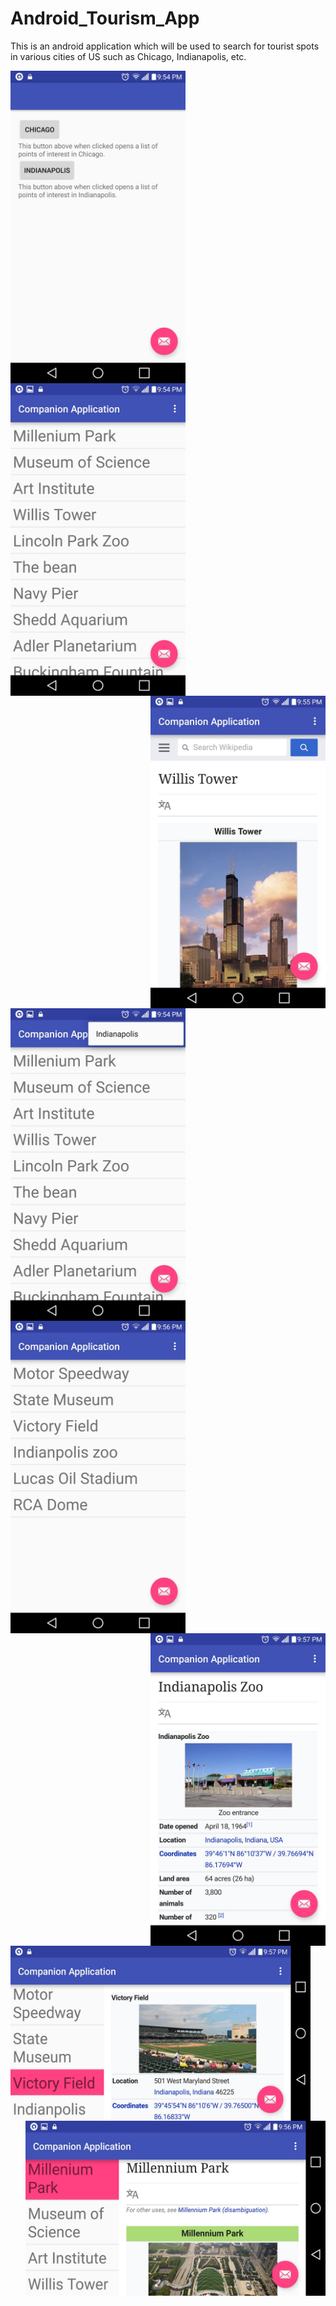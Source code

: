 # Android_Tourism_App
This is an android application which will be used to search for tourist spots in various cities of US such as Chicago, Indianapolis, etc.

<a href="url"><img src="https://github.com/sbajaj7/Android_Tourism_App/blob/master/8.png" align="left" height="500" width="280" ></a>
<a href="url"><img src="https://github.com/sbajaj7/Android_Tourism_App/blob/master/5.png" align="center" height="500" width="280" ></a>
<a href="url"><img src="https://github.com/sbajaj7/Android_Tourism_App/blob/master/7.png" align="right" height="500" width="280" ></a>
<br><br>
<a href="url"><img src="https://github.com/sbajaj7/Android_Tourism_App/blob/master/3.png" align="left" height="500" width="280" ></a>
<a href="url"><img src="https://github.com/sbajaj7/Android_Tourism_App/blob/master/6.png" align="center" height="500" width="280" ></a>
<a href="url"><img src="https://github.com/sbajaj7/Android_Tourism_App/blob/master/1.png" align="right" height="500" width="280" ></a>
<br><br>
<a href="url"><img src="https://github.com/sbajaj7/Android_Tourism_App/blob/master/2.png" align="left" height="280" width="480" ></a>
<a href="url"><img src="https://github.com/sbajaj7/Android_Tourism_App/blob/master/4.png" align="right" height="280" width="480" ></a>


